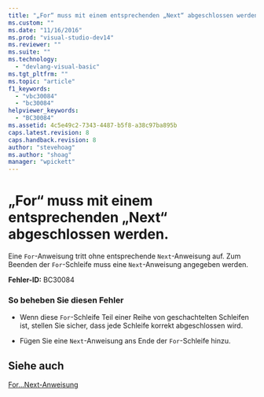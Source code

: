 ```yaml
---
title: "„For“ muss mit einem entsprechenden „Next“ abgeschlossen werden. | Microsoft Docs"
ms.custom: ""
ms.date: "11/16/2016"
ms.prod: "visual-studio-dev14"
ms.reviewer: ""
ms.suite: ""
ms.technology: 
  - "devlang-visual-basic"
ms.tgt_pltfrm: ""
ms.topic: "article"
f1_keywords: 
  - "vbc30084"
  - "bc30084"
helpviewer_keywords: 
  - "BC30084"
ms.assetid: 4c5e49c2-7343-4487-b5f8-a38c97ba895b
caps.latest.revision: 8
caps.handback.revision: 8
author: "stevehoag"
ms.author: "shoag"
manager: "wpickett"
---
```

# „For“ muss mit einem entsprechenden „Next“ abgeschlossen werden.
Eine `For`\-Anweisung tritt ohne entsprechende `Next`\-Anweisung auf. Zum Beenden der `For`\-Schleife muss eine `Next`\-Anweisung angegeben werden.  
  
 **Fehler\-ID:** BC30084  
  
### So beheben Sie diesen Fehler  
  
-   Wenn diese `For`\-Schleife Teil einer Reihe von geschachtelten Schleifen ist, stellen Sie sicher, dass jede Schleife korrekt abgeschlossen wird.  
  
-   Fügen Sie eine `Next`\-Anweisung ans Ende der `For`\-Schleife hinzu.  
  
## Siehe auch  
 [For...Next\-Anweisung](../../visual-basic/language-reference/statements/for-next-statement.md)